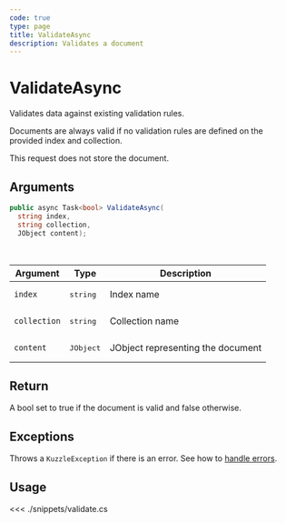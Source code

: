 ```yaml
---
code: true
type: page
title: ValidateAsync
description: Validates a document
---
```


# ValidateAsync

Validates data against existing validation rules.

Documents are always valid if no validation rules are defined on the provided index and collection.

This request does not store the document.

## Arguments

```csharp
public async Task<bool> ValidateAsync(
  string index, 
  string collection, 
  JObject content);

```

<br/>

| Argument     | Type                                 | Description                           |
| ------------ | ------------------------------------ | ------------------------------------- |
| `index`      | <pre>string</pre>        | Index name                            |
| `collection` | <pre>string</pre>        | Collection name                       |
| `content`   | <pre>JObject</pre>        | JObject representing the document |

## Return

A bool set to true if the document is valid and false otherwise.

## Exceptions

Throws a `KuzzleException` if there is an error. See how to [handle errors](/sdk/csharp/1/essentials/error-handling).

## Usage

<<< ./snippets/validate.cs
